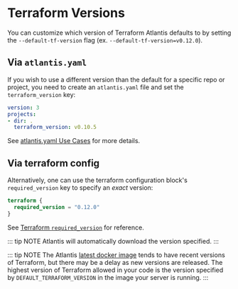 # Terraform Versions

You can customize which version of Terraform Atlantis defaults to by setting
the `--default-tf-version` flag (ex. `--default-tf-version=v0.12.0`).

## Via `atlantis.yaml`
If you wish to use a different version than the default for a specific repo or project, you need
to create an `atlantis.yaml` file and set the `terraform_version` key:
```yaml
version: 3
projects:
- dir: .
  terraform_version: v0.10.5
```
See [atlantis.yaml Use Cases](repo-level-atlantis-yaml.html#terraform-versions) for more details.

## Via terraform config
Alternatively, one can use the terraform configuration block's `required_version` key to specify an *exact* version:
```tf
terraform {
  required_version = "0.12.0"
}
```
See [Terraform `required_version`](https://www.terraform.io/docs/configuration/terraform.html#specifying-a-required-terraform-version) for reference.

::: tip NOTE
Atlantis will automatically download the version specified.
:::

::: tip NOTE
The Atlantis [latest docker image](https://hub.docker.com/layers/runatlantis/atlantis/latest/images/sha256-4f80472e20bd899b03a619e593f9e7b9a55d9e630850de443b988295f63f5c7a?context=explore) tends to have recent versions of Terraform, but there may be a delay as new versions are released. The highest version of Terraform allowed in your code is the version specified by `DEFAULT_TERRAFORM_VERSION` in the image your server is running.
:::

